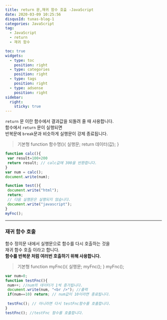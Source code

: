 ```yaml
---
title: return 문,재귀 함수 호출 -JavaScript
date: 2020-03-09 10:25:56
disqusId: tunas-blog-1
categories: JavaScript
tag: 
  - JavaScript
  - return
  - 재귀 함수

toc: true
widgets:
  - type: toc
    position: right
  - type: categories
    position: right
  - type: tags
    position: right
  - type: adsense
    position: right
sidebar:
  right:
    sticky: true
---
```


`return` 문 이란 함수에서 결과값을 되돌려 줄 때 사용합니다.  
함수에서 `return` 문이 실행되면  
반복문에 `break`문과 비슷하게 실행문이 강제 종료됩니다.

>기본형
function 함수명(){
    실행문;
    return 데이터(값);
}

```js 예시1
function calc(){  
 var result=100+200  
 return result; // calc값에 300을 반환합니다.  
}  
var num = calc();  
document.write(num);  
```

```js 예시2
function test(){  
 document.write("html");  
 return;  
 // 다음 실행문은 실행되지 않습니다.  
 document.write("javascript");  
}  
myFnc();  
```
<!-- more -->

* * *

### 재귀 함수 호출

함수 정의문 내에서 실행문으로 함수를 다시 호출하는 것을  
재귀 함수 호출 이라고 합니다.  
**함수를 반복문 처럼 여러번 호출하기 위해 사용합니다.**

>기본형
    function myFnc(){
    실행문;
    myFnc();
}
myFnc();

```js 예제
var num=0;  
function testFnc(){  
 num++; //num의 데이터가 1씩 증가됩니다.  
 document.write(num, "<br />"); //출력  
 if(num==10) return; // num값이 10이라면 종료됩니다.  
    
 testFnc(); // 아니라면 다시 testFnc함수를 호출합니다.   
}   
testFnc(); //testFnc 함수를 호출합니다.  
```


